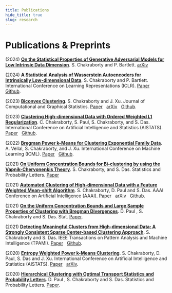 ```yaml
---
title: Publications
hide_title: true
slug: research
---
```



# Publications & Preprints 

(2024) [**On the Statistical Properties of Generative Adversarial Models for Low Intrinsic Data Dimension**](https://arxiv.org/abs/2401.15801).
S. Chakraborty and P. Bartlett.
[<i class="ai ai-arxiv ai"></i> arXiv](https://arxiv.org/abs/2401.15801)

(2024) [**A Statistical Analysis of Wasserstein Autoencoders for Intrinsically Low-dimensional Data**](https://openreview.net/pdf?id=WjRPZsfeBO). S. Chakraborty and P. Bartlett. International Conference on Learning Representations (ICLR). [<i class="fa-solid fa-book"></i> Paper](https://openreview.net/pdf?id=WjRPZsfeBO) &nbsp; [<i class="fab fa-github"></i> Github](https://github.com/SaptarshiC98/WAE).

(2023) [**Biconvex Clustering**](https://www.tandfonline.com/doi/abs/10.1080/10618600.2023.2197474?journalCode=ucgs20). S. Chakraborty and J. Xu. Journal of Computational and Graphical Statistics. [<i class="fa-solid fa-book"></i> Paper](https://www.tandfonline.com/doi/abs/10.1080/10618600.2023.2197474?journalCode=ucgs20) &nbsp; [<i class="ai ai-arxiv ai"></i> arXiv](https://arxiv.org/pdf/2008.01760) &nbsp; [<i class="fab fa-github"></i> Github](https://github.com/SaptarshiC98/BCC).

(2023) [**Clustering High-dimensional Data with Ordered Weighted L1 Regularization**](https://proceedings.mlr.press/v206/chakraborty23a.html). C. Chakraborty, S. Paul, S. Chakraborty, and S. Das. International Conference on Artificial Intelligence and Statistics (AISTATS). [<i class="fa-solid fa-book"></i> Paper](https://proceedings.mlr.press/v206/chakraborty23a.html) &nbsp; [<i class="fab fa-github"></i> Github](https://github.com/sayanpaul123/OWL_K_Means/).

(2022) [**Bregman Power k-Means for Clustering Exponential Family Data**](https://proceedings.mlr.press/v162/vellal22a.html). A. Vellal, S. Chakraborty, and J. Xu. International Conference on Machine Learning (ICML). [<i class="fa-solid fa-book"></i> Paper](https://proceedings.mlr.press/v162/vellal22a.html) &nbsp; [<i class="fab fa-github"></i> Github](https://github.com/avellal14/bregman_power_kmeans).

(2021) [**On Uniform Concentration Bounds for Bi-clustering by using the Vapnik-Chervonenkis Theory**](https://www.sciencedirect.com/science/article/abs/pii/S016771522100064X). S. Chakraborty, and S. Das. Statistics and Probability Letters. [<i class="fa-solid fa-book"></i> Paper](https://www.sciencedirect.com/science/article/abs/pii/S016771522100064X)

(2021) [**Automated Clustering of High-dimensional Data with a Feature Weighted Mean-shift Algorithm**](https://ojs.aaai.org/index.php/AAAI/article/view/16854). S. Chakraborty, D. Paul and S. Das.  AAAI Conference on Artificial Intelligence (AAAI). [<i class="fa-solid fa-book"></i> Paper](https://ojs.aaai.org/index.php/AAAI/article/view/16854) &nbsp; [<i class="ai ai-arxiv ai"></i> arXiv](https://arxiv.org/pdf/2012.10929) &nbsp; [<i class="fab fa-github"></i> Github](https://github.com/SaptarshiC98/WBMSC).

(2021) [**On the Uniform Concentration Bounds and Large Sample Properties of Clustering with Bregman Divergences**](https://onlinelibrary.wiley.com/doi/abs/10.1002/sta4.360). D. Paul , S. Chakraborty and S. Das.  Stat. [<i class="fa-solid fa-book"></i> Paper](https://onlinelibrary.wiley.com/doi/abs/10.1002/sta4.360).

(2021) [**Detecting Meaningful Clusters from High-dimensional Data: A Strongly Consistent Sparse Center-based Clustering Approach**](https://ojs.aaai.org/index.php/AAAI/article/view/16854). S. Chakraborty and S. Das.  IEEE Transactions on Pattern Analysis and Machine Intelligence (TPAMI). [<i class="fa-solid fa-book"></i> Paper](https://www.computer.org/csdl/journal/tp/2022/06/09309172/1pQEdzozLwY) &nbsp; [<i class="fab fa-github"></i> Github](https://github.com/SaptarshiC98/lwk-means).

(2020) [**Entropy Weighted Power k-Means Clustering**](https://proceedings.mlr.press/v108/chakraborty20a.html). S. Chakraborty, D. Paul, S. Das and J. Xu.  International Conference on Artificial Intelligence and Statistics (AISTATS). [<i class="fa-solid fa-book"></i> Paper](https://proceedings.mlr.press/v108/chakraborty20a.html) &nbsp; [<i class="ai ai-arxiv ai"></i> arXiv](https://arxiv.org/pdf/2001.03452).

(2020) [**Hierarchical Clustering with Optimal Transport Statistics and Probability Letters**](https://www.sciencedirect.com/science/article/abs/pii/S0167715220300845). D. Paul , S. Chakraborty and S. Das.  Statistics and Probability Letters. [<i class="fa-solid fa-book"></i> Paper](https://www.sciencedirect.com/science/article/abs/pii/S0167715220300845).

 
<!-- Add a style tag with CSS to control the layout -->
<style>
  .content-container {
    display: flex;
    align-items: flex-start;
  }
  .text-container {
    flex-grow: 1;
  }

  .side-image {
    margin-top: 5px;
    margin-left: 30px; /* Adjust the space between the image and the text */
    max-width: 40%; /* Adjust the width of the image */
    border-radius: 2%; /* Make the image circular */
    overflow: hidden; /* Hide anything outside of the circle */
  }

  /* Responsive design for smaller screens */
  @media (max-width: 768px) {
    .side-image {
      max-width: 100%;
      margin-left: 0;
      margin-bottom: 20px;
    }

    .content-container {
      flex-direction: column;
    }
  }
</style>
